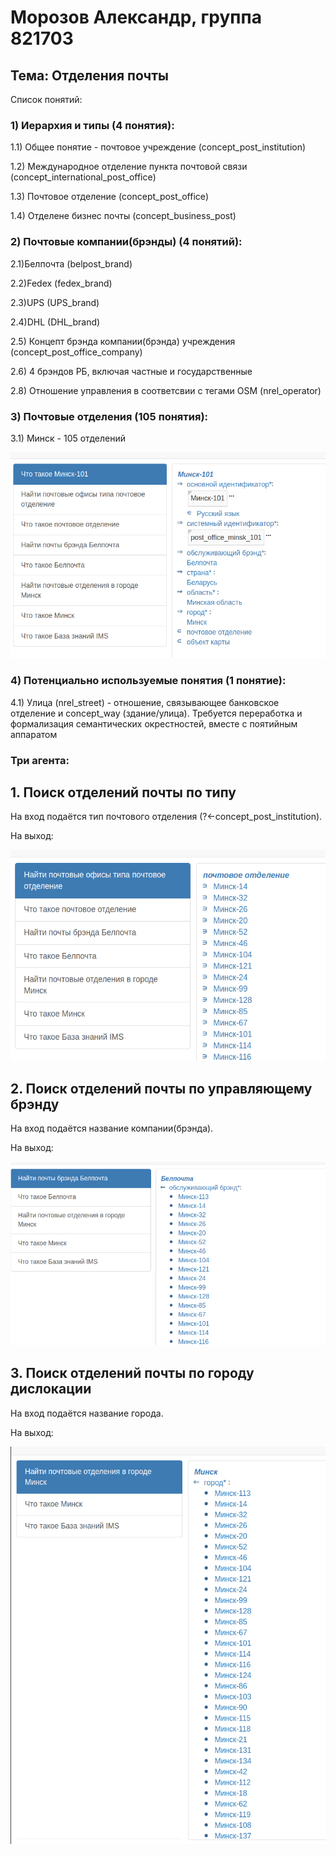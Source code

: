 # Морозов Александр, группа 821703

## Тема: Отделения почты

Список понятий:

### 1) Иерархия и типы (4 понятия):

1.1) Общее понятие - почтовое учреждение (concept_post_institution)

1.2) Международное отделение пункта почтовой связи (concept_international_post_office)

1.3) Почтовое отделение (concept_post_office)

1.4) Отделене бизнес почты (concept_business_post)


### 2) Почтовые компании(брэнды) (4 понятий):

2.1)Белпочта (belpost_brand)

2.2)Fedex (fedex_brand)

2.3)UPS (UPS_brand)

2.4)DHL (DHL_brand)

2.5) Концепт брэнда компании(брэнда) учреждения (concept_post_office_company)

2.6) 4 брэндов РБ, включая частные и государственные 

2.8) Отношение управления в соответсвии с тегами OSM (nrel_operator)

### 3) Почтовые отделения (105 понятия):

3.1) Минск - 105 отделений 

![](https://github.com/Morozov-Alexander/ostis-geography/blob/pis/docs/concept.png)

### 4) Потенциально используемые понятия (1 понятие):

4.1) Улица (nrel_street) - отношение, связывающее банковское отделение и concept_way (здание/улица).
Требуется переработка и формализация семантических окрестностей, вместе с поятийным аппаратом


### Три агента:
## 1. Поиск отделений почты по типу
	
На вход подаётся тип почтового отделения (?<-concept_post_institution).
	
На выход:
	
![](https://github.com/Morozov-Alexander/ostis-geography/blob/pis/docs/type.png)
	
## 2. Поиск отделений почты по управляющему брэнду
	
На вход подаётся название компании(брэнда).
	
На выход:
	
![](https://github.com/Morozov-Alexander/ostis-geography/blob/pis/docs/brand.png)
	
## 3. Поиск отделений почты по городу дислокации
	
На вход подаётся название города.
	
На выход:
	
![](https://github.com/Morozov-Alexander/ostis-geography/blob/pis/docs/city.png)
